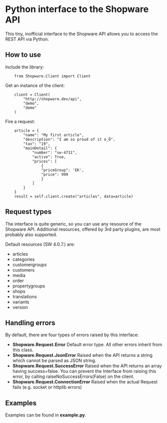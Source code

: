 # Python interface to the Shopware API

This tiny, inofficial interface to the Shopware API allows you to access the REST API via Python. 

## How to use
Include the library:

        from Shopware.Client import Client

Get an instance of the client:

        client = Client(
            "http://shopware.dev/api",
            "demo",
            "demo"
        )

Fire a request:

        article = {
            "name": "My first article",
            "description": "I am so proud of it o_Ô",
            "tax": "19",
            "mainDetail": {
                "number": "sw-4711",
                "active": True,
                "prices": [
                    {
                    "priceGroup": 'EK',
                    "price": 999
                    }
                ]
            }
        }
        result = self.client.create("articles", data=article)

## Request types
The interface is quite generic, so you can use any resource of the Shopware API. Additional resources, offered by 3rd party plugins, are most probably also supported.

Default resources (SW 4.0.7.) are:

 * articles
 * categories
 * customergroups
 * customers
 * media
 * order 
 * propertygroups
 * shops
 * translations
 * variants
 * version

## Handling errors
By default, there are four types of errors raised by this interface:

 * **Shopware.Request.Error** Default error type. All other errors inherit from this class.
 * **Shopware.Request.JsonError** Raised when the API returns a string which cannot be parsed as JSON string.
 * **Shopware.Request.SuccessError** Raised when the API returns an array having success=false. You can prevent the Interface from raising this error, by calling raiseNoSuccessErrors(False) on the client.
 * **Shopware.Request.ConnectionError** Raised when the actual Request fails (e.g. socket or httplib errors)

## Examples

Examples can be found in **example.py**. 